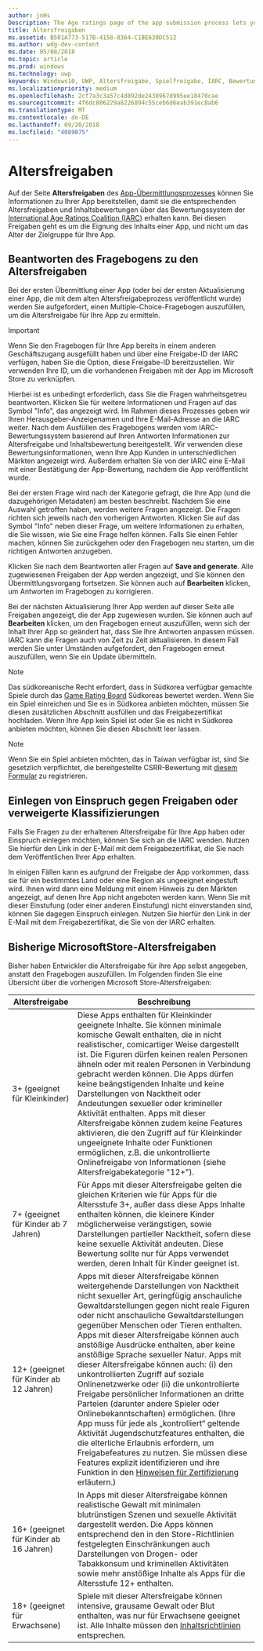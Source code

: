 ```yaml
---
author: jnHs
Description: The Age ratings page of the app submission process lets you provide information about your app so it can receive the appropriate age ratings from the International Age Ratings Coalition (IARC).
title: Altersfreigaben
ms.assetid: B501A773-517B-4158-8364-C1BE630DC512
ms.author: wdg-dev-content
ms.date: 05/08/2018
ms.topic: article
ms.prod: windows
ms.technology: uwp
keywords: Windows10, UWP, Altersfreigabe, Spielfreigabe, IARC, Bewertung, Fragebogen, Bewertungsgremium, Inhaltsbewertung
ms.localizationpriority: medium
ms.openlocfilehash: 2cf7a3c3a57c4d892de2438967d995ee18470cae
ms.sourcegitcommit: 4f6dc806229a8226894c55ceb6d6eab391ec8ab6
ms.translationtype: MT
ms.contentlocale: de-DE
ms.lasthandoff: 09/20/2018
ms.locfileid: "4089075"
---
```

# <a name="age-ratings"></a>Altersfreigaben

Auf der Seite **Altersfreigaben** des [App-Übermittlungsprozesses](app-submissions.md) können Sie Informationen zu Ihrer App bereitstellen, damit sie die entsprechenden Altersfreigaben und Inhaltsbewertungen über das Bewertungssystem der [International Age Ratings Coalition (IARC)](http://go.microsoft.com/fwlink/p/?LinkId=716854) erhalten kann. Bei diesen Freigaben geht es um die Eignung des Inhalts einer App, und nicht um das Alter der Zielgruppe für Ihre App.

## <a name="answering-the-age-ratings-questionnaire"></a>Beantworten des Fragebogens zu den Altersfreigaben

Bei der ersten Übermittlung einer App (oder bei der ersten Aktualisierung einer App, die mit dem alten Altersfreigabeprozess veröffentlicht wurde) werden Sie aufgefordert, einen Multiple-Choice-Fragebogen auszufüllen, um die Altersfreigabe für Ihre App zu ermitteln.

> [!IMPORTANT]
> Wenn Sie den Fragebogen für Ihre App bereits in einem anderen Geschäftszugang ausgefüllt haben und über eine Freigabe-ID der IARC verfügen, haben Sie die Option, diese Freigabe-ID bereitzustellen. Wir verwenden Ihre ID, um die vorhandenen Freigaben mit der App im Microsoft Store zu verknüpfen.

Hierbei ist es unbedingt erforderlich, dass Sie die Fragen wahrheitsgetreu beantworten. Klicken Sie für weitere Informationen und Fragen auf das Symbol "Info", das angezeigt wird. Im Rahmen dieses Prozesses geben wir Ihren Herausgeber-Anzeigenamen und Ihre E-Mail-Adresse an die IARC weiter. Nach dem Ausfüllen des Fragebogens werden vom IARC-Bewertungssystem basierend auf Ihren Antworten Informationen zur Altersfreigabe und Inhaltsbewertung bereitgestellt. Wir verwenden diese Bewertungsinformationen, wenn Ihre App Kunden in unterschiedlichen Märkten angezeigt wird. Außerdem erhalten Sie von der IARC eine E-Mail mit einer Bestätigung der App-Bewertung, nachdem die App veröffentlicht wurde.

Bei der ersten Frage wird nach der Kategorie gefragt, die Ihre App (und die dazugehörigen Metadaten) am besten beschreibt. Nachdem Sie eine Auswahl getroffen haben, werden weitere Fragen angezeigt. Die Fragen richten sich jeweils nach den vorherigen Antworten. Klicken Sie auf das Symbol "Info" neben dieser Frage, um weitere Informationen zu erhalten, die Sie wissen, wie Sie eine Frage helfen können. Falls Sie einen Fehler machen, können Sie zurückgehen oder den Fragebogen neu starten, um die richtigen Antworten anzugeben.

Klicken Sie nach dem Beantworten aller Fragen auf **Save and generate**. Alle zugewiesenen Freigaben der App werden angezeigt, und Sie können den Übermittlungsvorgang fortsetzen. Sie können auch auf **Bearbeiten** klicken, um Antworten im Fragebogen zu korrigieren.

Bei der nächsten Aktualisierung Ihrer App werden auf dieser Seite alle Freigaben angezeigt, die der App zugewiesen wurden. Sie können auch auf **Bearbeiten** klicken, um den Fragebogen erneut auszufüllen, wenn sich der Inhalt Ihrer App so geändert hat, dass Sie Ihre Antworten anpassen müssen. IARC kann die Fragen auch von Zeit zu Zeit aktualisieren. In diesem Fall werden Sie unter Umständen aufgefordert, den Fragebogen erneut auszufüllen, wenn Sie ein Update übermitteln.

<span id="boards" />

> [!NOTE]
> Das südkoreanische Recht erfordert, dass in Südkorea verfügbar gemachte Spiele durch das [Game Rating Board](http://go.microsoft.com/fwlink/p/?LinkId=228256) Südkoreas bewertet werden. Wenn Sie ein Spiel einreichen und Sie es in Südkorea anbieten möchten, müssen Sie diesen zusätzlichen Abschnitt ausfüllen und das Freigabezertifikat hochladen. Wenn Ihre App kein Spiel ist oder Sie es nicht in Südkorea anbieten möchten, können Sie diesen Abschnitt leer lassen.

> [!NOTE]
> Wenn Sie ein Spiel anbieten möchten, das in Taiwan verfügbar ist, sind Sie gesetzlich verpflichtet, die bereitgestellte CSRR-Bewertung mit [diesem Formular](https://go.microsoft.com/fwlink/?linkid=867281) zu registrieren. 

<span id="appeal" />

## <a name="appealing-ratings-or-refused-classifications"></a>Einlegen von Einspruch gegen Freigaben oder verweigerte Klassifizierungen

Falls Sie Fragen zu der erhaltenen Altersfreigabe für Ihre App haben oder Einspruch einlegen möchten, können Sie sich an die IARC wenden. Nutzen Sie hierfür den Link in der E-Mail mit dem Freigabezertifikat, die Sie nach dem Veröffentlichen Ihrer App erhalten.

In einigen Fällen kann es aufgrund der Freigabe der App vorkommen, dass sie für ein bestimmtes Land oder eine Region als ungeeignet eingestuft wird. Ihnen wird dann eine Meldung mit einem Hinweis zu den Märkten angezeigt, auf denen Ihre App nicht angeboten werden kann. Wenn Sie mit dieser Einstufung (oder einer anderen Einstufung) nicht einverstanden sind, können Sie dagegen Einspruch einlegen. Nutzen Sie hierfür den Link in der E-Mail mit dem Freigabezertifikat, die Sie von der IARC erhalten.


## <a name="previous-microsoft-store-age-ratings"></a>Bisherige MicrosoftStore-Altersfreigaben

Bisher haben Entwickler die Altersfreigabe für ihre App selbst angegeben, anstatt den Fragebogen auszufüllen. Im Folgenden finden Sie eine Übersicht über die vorherigen Microsoft Store-Altersfreigaben:

| Altersfreigabe                           | Beschreibung                            |
|--------------------------------------|----------------------------------------|
| 3+ (geeignet für Kleinkinder)     | Diese Apps enthalten für Kleinkinder geeignete Inhalte. Sie können minimale komische Gewalt enthalten, die in nicht realistischer, comicartiger Weise dargestellt ist. Die Figuren dürfen keinen realen Personen ähneln oder mit realen Personen in Verbindung gebracht werden können. Die Apps dürfen keine beängstigenden Inhalte und keine Darstellungen von Nacktheit oder Andeutungen sexueller oder krimineller Aktivität enthalten. Apps mit dieser Altersfreigabe können zudem keine Features aktivieren, die den Zugriff auf für Kleinkinder ungeeignete Inhalte oder Funktionen ermöglichen, z.B. die unkontrollierte Onlinefreigabe von Informationen (siehe Altersfreigabekategorie "12+").            |
| 7+ (geeignet für Kinder ab 7 Jahren)   | Für Apps mit dieser Altersfreigabe gelten die gleichen Kriterien wie für Apps für die Altersstufe 3+, außer dass diese Apps Inhalte enthalten können, die kleinere Kinder möglicherweise verängstigen, sowie Darstellungen partieller Nacktheit, sofern diese keine sexuelle Aktivität andeuten. Diese Bewertung sollte nur für Apps verwendet werden, deren Inhalt für Kinder geeignet ist.                                                                                   |
| 12+ (geeignet für Kinder ab 12 Jahren) | Apps mit dieser Altersfreigabe können weitergehende Darstellungen von Nacktheit nicht sexueller Art, geringfügig anschauliche Gewaltdarstellungen gegen nicht reale Figuren oder nicht anschauliche Gewaltdarstellungen gegenüber Menschen oder Tieren enthalten. Apps mit dieser Altersfreigabe können auch anstößige Ausdrücke enthalten, aber keine anstößige Sprache sexueller Natur. Apps mit dieser Altersfreigabe können auch: (i) den unkontrollierten Zugriff auf soziale Onlinenetzwerke oder (ii) die unkontrollierte Freigabe persönlicher Informationen an dritte Parteien (darunter andere Spieler oder Onlinebekanntschaften) ermöglichen. (Ihre App muss für jede als „kontrolliert“ geltende Aktivität Jugendschutzfeatures enthalten, die die elterliche Erlaubnis erfordern, um Freigabefeatures zu nutzen. Sie müssen diese Features explizit identifizieren und ihre Funktion in den [Hinweisen für Zertifizierung](notes-for-certification.md) erläutern.) |
| 16+ (geeignet für Kinder ab 16 Jahren) | In Apps mit dieser Altersfreigabe können realistische Gewalt mit minimalen blutrünstigen Szenen und sexuelle Aktivität dargestellt werden. Die Apps können entsprechend den in den Store-Richtlinien festgelegten Einschränkungen auch Darstellungen von Drogen- oder Tabakkonsum und kriminellen Aktivitäten sowie mehr anstößige Inhalte als Apps für die Altersstufe 12+ enthalten.                                                                                                                           |
| 18+ (geeignet für Erwachsene)            | Spiele mit dieser Altersfreigabe können intensive, grausame Gewalt oder Blut enthalten, was nur für Erwachsene geeignet ist. Alle Inhalte müssen den [Inhaltsrichtlinien](https://docs.microsoft.com/legal/windows/agreements/store-policies) entsprechen.                                                                                                                                                            |
